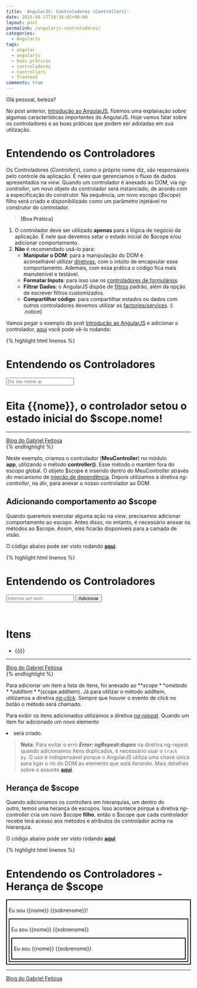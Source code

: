 ```yaml
---
title: 'AngularJS: Controladores (Controllers)'
date: 2015-08-17T10:34:02+00:00
layout: post
permalink: /angularjs-controladores/
categories:
  - AngularJs
tags:
  - angular
  - angularjs
  - boas práticas
  - controladores
  - controllers
  - frontend
comments: true
---
```

Olá pessoal, beleza?

No post anterior, [Introdução ao AngularJS](https://gabrielfeitosa.com/iniciando-com-angularjs/), fizemos uma explanação sobre algumas características importantes do AngularJS. Hoje vamos falar sobre os controladores e as boas práticas que podem ser adotadas em sua utilização.

# Entendendo os Controladores

Os Controladores (_Controllers_), como o próprio nome diz, são responsáveis pelo controle da aplicação. É neles que gerenciamos o fluxo de dados apresentados na _view_. Quando um controlador é anexado ao DOM, via _ng-controller_, um novo objeto do controlador será instanciado, de acordo com a especificação do construtor. Na sequência, um novo escopo (_$scope_) filho será criado e disponibilizado como um parâmetro injetável no construtor do controlador.
<!--more-->

> **[Boa Prática]**
1. O controlador deve ser utilizado **apenas** para a lógica de negócio da aplicação. É nele que devemos setar o estado inicial do $scope e/ou adicionar comportamento.
2. **Não** é recomendado usá-lo para:
   * __Manipular o DOM__: para a manipulação do DOM é aconselhável utilizar [diretivas](https://docs.angularjs.org/guide/directive), com o intúito de encapsular esse comportamento. Ademais, com essa prática o código fica mais manutenível e testável.
   * __Formatar Inputs__: para isso use os [controladores de formulários](https://docs.angularjs.org/guide/forms).
   * __Filtrar Dados__: o AngularJS dispõe de [filtros](https://docs.angularjs.org/guide/filter) padrão, além da opção de escrever filtros customizados.
   * __Compartilhar código__: para compartilhar estados ou dados com outros controladores devemos utilizar as [factories/services](https://docs.angularjs.org/guide/services).
{: .notice}

Vamos pegar o exemplo do post [Introdução ao AngularJS](https://gabrielfeitosa.com/iniciando-com-angularjs/) e adicionar o controlador, [aqui](https://gabrielfeitosa.com/exemplos/angularjs/controller1.html) você pode vê-lo rodando:

{% highlight html linenos %}
<!DOCTYPE html>
<!--Declaração do módulo da aplicação-->
<html ng-app="app">

<head>
    <meta charset="utf-8">
    <title>Exemplo 1 - Blog do Gabriel Feitosa</title>
</head>

<body>
    <h1>Entendendo os Controladores</h1>
    <!--Declaração do nosso MeuController-->
    <div ng-controller="MeuController">
        <input type="text" ng-model="nome" placeholder="Diz teu nome aí" />
        <h1>Eita {{nome}}, o controlador setou o estado inicial do $scope.nome!</h1>
    </div>
    <footer>
        <hr>
        <a href="http://www.gabrielfeitosa.com"> Blog do Gabriel Feitosa</a>
    </footer>
    <script src="https://ajax.googleapis.com/ajax/libs/angularjs/1.4.3/angular.min.js"></script>
    <script>
        //Declarando o módulo da aplicação	
        var app = angular.module('app', []);
        //Declarando o construtor do MeuController
        app.controller('MeuController', ['$scope', function($scope) {
            $scope.nome = 'Gabriel';
        }]);
    </script>
</body>

</html>
{% endhighlight %}

Neste exemplo, criamos o controlador (**MeuController**) no módulo __app__, utilizando o método **controller()**. Esse método o mantém fora do escopo global. O objeto $scope é inserido dentro do MeuController através do mecanismo de [injeção de dependência](https://docs.angularjs.org/guide/di). Depois utilizamos a diretiva _ng-controller_, na _div_, para anexar o nosso controlador ao DOM.

## Adicionando comportamento ao $scope

Quando queremos executar alguma ação na _view_, precisamos adicionar comportamento ao escopo. Antes disso, no entanto, é necessário anexar os métodos ao $scope. Assim, eles ficarão disponíveis para a camada de visão.

O código abaixo pode ser visto rodando **[aqui](https://gabrielfeitosa.com/exemplos/angularjs/controller2.html)**.

{% highlight html linenos %}
<!DOCTYPE html>
<html ng-app="app">

<head>
    <meta charset="utf-8" />
    <title>Exemplo 2 - Blog do Gabriel Feitosa</title>
</head>

<body>
    <h1>Entendendo os Controladores</h1>
    <div ng-controller="MeuController">
        <form>
            <input type="text" ng-model="item" placeholder="Informe um item" />
            <button ng-click="addItem()">Adicionar</button>
        </form>
        <br/>
        <h1> Itens</h1>
        <ul>
            <li ng-repeat="i in itens">{{i}}</li>
        </ul>
    </div>
    <footer>
        <hr/>
        <a href="http://www.gabrielfeitosa.com"> Blog do Gabriel Feitosa</a>
    </footer>
    <script src="https://ajax.googleapis.com/ajax/libs/angularjs/1.4.3/angular.min.js"></script>
    <script>
        var app = angular.module('app', []);
        app.controller('MeuController', ['$scope', function($scope) {
            $scope.item = '';
            $scope.itens = [];
            $scope.addItem = function() {
                $scope.itens.push($scope.item);
                $scope.item = '';
            }
        }]);
    </script>
</body>

</html>
{% endhighlight %}

Para adicionar um item a lista de ítens, foi anexado ao **$scope** o método **addItem** ($scope.addItem). Já para utilizar o método addItem, utilizamos a diretiva _[ng-click](https://docs.angularjs.org/api/ngTouch/directive/ngClick)_. Sempre que houver o evento de _click_ no botão o método será chamado.

Para exibir os itens adicionados utilizamos a diretiva _[ng-repeat](https://docs.angularjs.org/api/ng/directive/ngRepeat)_. Quando um item for adicionado um novo elemento _<li>_ será criado.

> **Nota:** Para evitar o erro **_Error: ngRepeat:dupes_** na diretiva ng-repeat quando adicionamos ítens duplicados, é necessário usar o `track by`. O uso é indispensável porque o AngularJS utiliza uma chave única para ligar o nó do DOM ao elemento que está iterando. Mais detalhes sobre o assunto **[aqui](https://docs.angularjs.org/error/ngRepeat/dupes)**.

## Herança de $scope

Quando adicionamos os controllers em hierarquias, um dentro do outro, temos uma herança de escopos. Isso acontece porque a diretiva _ng-controller_ cria um novo $scope **filho**, então o $scope que cada controlador recebe terá acesso aos métodos e atributos do controlador acima na hierarquia.

O código abaixo pode ser visto rodando **[aqui](https://gabrielfeitosa.com/exemplos/angularjs/controller_heranca.html)**

{% highlight html linenos %}
<!DOCTYPE html>
<!--Declaração do módulo da aplicação-->
<html ng-app="app">
    <head>
        <meta charset="utf-8"/>
        <title>Exemplo 3 - Blog do Gabriel Feitosa</title>
        <style type="text/css">
            div.heranca div {
                padding: 5px;
                border: solid 2px #000;
            }
        </style>
    </head>
    <body>
        <h1>Entendendo os Controladores - Herança de $scope</h1>
        <!--Declaração do nosso MeuController-->
        <div class="heranca">
            <div ng-controller="PaiController">
                <p>Eu sou {{nome}} {{sobrenome}}!</p>
                <div ng-controller="FilhoController">
                    <p>Eu sou {{nome}} {{sobrenome}}</p>
                    <div ng-controller="NetoController">
                        <p>Eu sou {{nome}} {{sobrenome}}</p>
                    </div>
                </div>
            </div>
        </div>
        <footer>
            <hr/>
            <a href="http://www.gabrielfeitosa.com"> Blog do Gabriel Feitosa</a>
        </footer>
        <script src="https://ajax.googleapis.com/ajax/libs/angularjs/1.4.3/angular.min.js"></script>
        <script>
            var app = angular.module('app',[]);
            
            app.controller('PaiController',['$scope',function($scope){
                $scope.nome = 'Gabriel';
                $scope.sobrenome='Feitosa';
            }]); 
            
            app.controller('FilhoController',['$scope',function($scope){
                $scope.nome = 'Lampião';
            }]); 	
            
            app.controller('NetoController',['$scope',function($scope){
                $scope.sobrenome='Junior';
            }]); 	
        </script>
    </body>
</html>
{% endhighlight %}    

Como resultado desse aninhamento de controladores, são criados quatro objetos $scope (o root scope e um $scope para cada controlador). Para acessar uma propriedade do escopo pai, nós usamos o **$parent**.

Ainda há propriedades dos controladores que podem ser exploradas como, por exemplo, o uso do **controller as** ao invés do $scope. Vocês podem ver nesse [plunker](http://embed.plnkr.co/btUHhV/preview) um exemplo utilizando o _controller as_ e outras boas práticas, como o conceito de responsabilidade única (**single responsability**) para os arquivos javascript.

Por hoje é isso pessoal, espero que tenham gostado.

Abraços e até a próxima!
